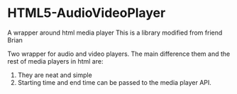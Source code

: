 # HTML5-AudioVideoPlayer
A wrapper around html media player
This is a library modified from friend Brian

Two wrapper for audio and video players. The main difference them and the rest of media players in html are:
1. They are neat and simple
2. Starting time and end time can be passed to the media player API.
